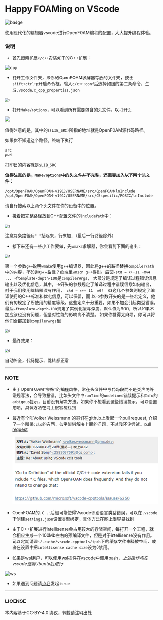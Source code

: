 # Happy FOAMing on VScode




![badge](https://img.shields.io/badge/Modern-Editor-green)

使用现代化的编辑器vscode进行OpenFOAM编程的配置，大大提升编程体验。
<!--more-->

### 说明
- 首先搜索扩展`c/c++`安装如下的C++扩展：

![cpp](https://images.gitee.com/uploads/images/2020/0331/202955_2c084abc_6577728.png)



- 打开工作文件夹，即你的OpenFOAM求解器存放的文件夹，按住`shift+ctrl+p`开启命令框，输入`c/c++:conf`后选择如图的第二条命令，生成`.vscode/c_cpp_properties.json`

<img
src="https://images.gitee.com/uploads/images/2020/0331/203011_4ee99ad6_6577728.png" alt="1" title="1.png" style="zoom:67%;" />

- 打开`Make/options`，可以看到所有需要包含的头文件，以`-I`开头

![](https://images.gitee.com/uploads/images/2020/0331/203020_30aea035_6577728.png)

值得注意的是，其中的`$(LIB_SRC)`所指的地址就是OpenFOAM源代码路径。

如果你不知道这个路径，终端下执行

```
src
pwd
```
打印出的内容就是`$LIB_SRC`

**值得注意的是，`Make/options`中的头文件并不完整，还需要加入以下两个头文件：**
```
/opt/OpenFOAM/OpenFOAM-v1912/USERNAME/src/OpenFOAM/lnInclude
/opt/OpenFOAM/OpenFOAM-v1912/USERNAME/src/OSspecific/POSIX/lnInclude
```
请自行搜索以上两个头文件在你的设备中的位置。

- 接着把完整路径放到C++配置文件的`includePath`中：

<img
src="https://images.gitee.com/uploads/images/2020/0331/203027_f031cbf3_6577728.png" alt="3" title="3.png" style="zoom:67%;" />

注意每条路径用`" "`括起来，行末加`,`（最后一行路径除外）

- 接下来还有一些小工作要做，先`wmake`求解器，你会看到下面的输出：

<img
src="https://images.gitee.com/uploads/images/2020/0331/203037_0efc8c8c_6577728.png" alt="4" title="4.png" style="zoom:67%;" />

第一个参数`g++`说明`wmake`使用g++编译器，因此将g++的路径替换`compilerPath`中的内容，不知道g++路径？终端里`which g++`得到。后面`-std = c++11 -m64 ... -ftemplate-depth-100`是`compilerArgs`，
大部分是规定了编译过程错误信息输出以及优化信息，其中，`-W`开头的参数规定了编译过程中错误信息如何输出，对于我们使用编辑器没有作用，`-std = c++ 11 -m64 -O3`这几个参数则规定了编译使用的C++标准和优化信息，可以保留，而
以`-D`参数开头的是一些宏定义，他们有的规定了所使用的精度等级，这些定义十分重要，如果不加会引起类型错误。最后`-ftemplate-depth-100`规定了实例化搜寻深度，默认值为900，所以如果不加应该也没有问题，但是对性能的影响尚不清楚。
如果你觉得太麻烦，你可以将他们全都加到`compilerArgs`里

<img
src="https://images.gitee.com/uploads/images/2020/0331/203042_115e5a24_6577728.png" alt="5" title="5.png" style="zoom:67%;" />

- 最终效果：

<img
src="https://images.gitee.com/uploads/images/2020/0331/203051_8a133d47_6577728.png" alt="6 " title="6.png" style="zoom:67%;" />

自动补全，代码提示、跳转都正常

-----

### NOTE
- 由于OpenFOAM”特殊“的编程风格，常在头文件中写代码段而不是类声明等常规写法，会导致报错，比如头文件中`runTime`的`undefined`错误提示和`Info`的`ambigous`提示，目前没有解决方法。如果你不想看到这些错误提示，可以设置忽略，具体方法在网上很容易找到

- 最近有个叫Volker Weissmann 的哥们在github上发起一个pull request, 介绍了一个叫做`ccls`的东西，似乎能够解决上面的问题，不过我还没尝试。[pull request](https://github.com/OpenFOAM/OpenFOAM-dev/pull/31)

  ![mail](/images/vscode-openfoam/mail.png)

- OpenFOAM的`.C .H`后缀可能使得Vscode识别语言类型错误，可以在`.vscode`下创建`settings.json`设置类型绑定，具体方法在网上很容易找到

- 由于C++扩展进行intellisense会占用较大的存储空间，每打开一个工程，就会相应生成一个100Mb左右的预编译文件，但是对于intellisense没有作用。可以定期清理`~/.cache/vscode-cpptools/ipch`下的缓存文件来释放空间，或者在设置中把`intellisense cache size`设为0禁用。

- 如果是wsl用户，可以使用wsl插件在vscode中调用bash，*上述操作均在vscode连接Ubuntu后进行*

<img
src="https://images.gitee.com/uploads/images/2020/0331/203004_6b3a9480_6577728.png" alt="wsl" title="wsl.png"  />

- 如果遇到问题请[点我][1]发起`issue`

----

### LICENSE

本内容基于CC-BY-4.0 协议，转载请注明出处

[1]:https://gitee.com/fr13ndsdp/Vscode-OpenFOAM/issues/new
